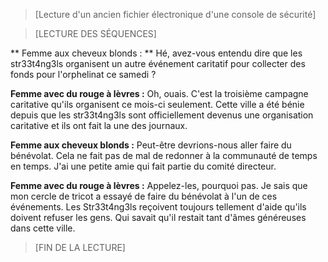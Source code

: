 
>[Lecture d'un ancien fichier électronique d'une console de sécurité]
  
>[LECTURE DES SÉQUENCES]
  
** Femme aux cheveux blonds : ** Hé, avez-vous entendu dire que les str33t4ng3ls organisent un autre événement caritatif pour collecter des fonds pour l'orphelinat ce samedi ?
  
**Femme avec du rouge à lèvres :** Oh, ouais. C'est la troisième campagne caritative qu'ils organisent ce mois-ci seulement. Cette ville a été bénie depuis que les str33t4ng3ls sont officiellement devenus une organisation caritative et ils ont fait la une des journaux.
  
**Femme aux cheveux blonds :** Peut-être devrions-nous aller faire du bénévolat. Cela ne fait pas de mal de redonner à la communauté de temps en temps. J'ai une petite amie qui fait partie du comité directeur.
  
**Femme avec du rouge à lèvres :** Appelez-les, pourquoi pas. Je sais que mon cercle de tricot a essayé de faire du bénévolat à l'un de ces événements. Les Str33t4ng3ls reçoivent toujours tellement d'aide qu'ils doivent refuser les gens. Qui savait qu'il restait tant d'âmes généreuses dans cette ville.
  
>[FIN DE LA LECTURE]

